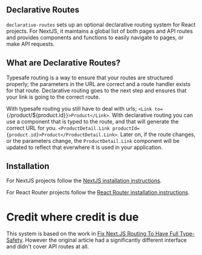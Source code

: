 ## Declarative Routes

`declarative-routes` sets up an optional declarative routing system for React projects. For NextJS, it maintains a global list of both pages and API routes and provides components and functions to easily navigate to pages, or make API requests.

## What are Declarative Routes?

Typesafe routing is a way to ensure that your routes are structured properly; the parameters in the URL are correct and a route handler exists for that route. Declarative routing goes to the next step and ensures that your link is going to the correct route.

With typesafe routing you still have to deal with urls; `<Link to={`/product/${product.id}`}>Product</Link>`. With declarative routing you can use a component that is typed to the route, and that will generate the correct URL for you. `<ProductDetail.Link productId={product.id}>Product</ProductDetail.Link>`. Later on, if the route changes, or the parameters change, the `ProductDetail.Link` component will be updated to reflect that everwhere it is used in your application.

## Installation

For NextJS projects follow the [NextJS installation instructions](./docs/nextjs.md).

For React Router projects follow the [React Router installation instructions](./docs/react-router.md).

# Credit where credit is due

This system is based on the work in [Fix Next.JS Routing To Have Full Type-Safety](https://www.flightcontrol.dev/blog/fix-nextjs-routing-to-have-full-type-safety). However the original article had a significantly different interface and didn't cover API routes at all.
